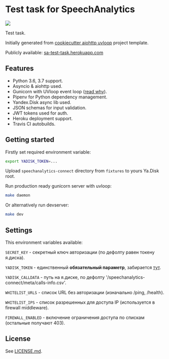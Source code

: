 # Test task for SpeechAnalytics

[![](https://travis-ci.org/osminogin/sa-test-task.svg?branch=master)](https://travis-ci.org/osminogin/sa-test-task)

Test task.

Initially generated from [cookiecutter aiohttp uvloop](https://github.com/osminogin/cookiecutter-aiohttp-uvloop) project template.

Publicly available: [sa-test-task.herokuapp.com](https://sa-test-task.herokuapp.com/)

## Features

- Python 3.6, 3.7 support.
- Asyncio & aiohttp used.
- Gunicorn with UVloop event loop ([read why](http://magic.io/blog/uvloop-blazing-fast-python-networking/)).
- Pipenv for Python dependency management.
- Yandex.Disk async lib used.
- JSON schemas for input validation.
- JWT tokens used for auth.
- Heroku deployment support.
- Travis CI autobuilds.

## Getting started

Firstly set required environment variable:

```bash
export YADISK_TOKEN=...
```

Upload `speechanalytics-connect` directory from `fixtures` to yours Ya.Disk root.

Run production ready gunicorn server with uvloop:

```bash
make daemon
```

Or alternatively run devserver:

```bash
make dev
```

## Settings

This environment variables available:

``SECRET_KEY`` - секретный ключ авторизации (по дефолту равен токену я.диска).

``YADISK_TOKEN`` - единственный __обязательный параметр__, забирается [тут](https://oauth.yandex.ru/authorize?response_type=token&client_id=04744ff1174c4efca87fda4c1c8f92e2).

``YADISK_CALLDATA`` - путь на я.диске, по дефолту '/speechanalytics-connect/meta/calls-info.csv'.

``WHITELIST_URLS`` - список URL без авторизации (изначально /ping, /health).

``WHITELIST_IPS`` - список разрешенных для доступа IP (используется в firewall middleware).

``FIREWALL_ENABLED`` - включение ограничения доступа по спискам (остальные получают 403).

## License

See [LICENSE.md](https://github.com/osminogin/cookiecutter-aiohttp-helm/blob/master/LICENSE.md).
